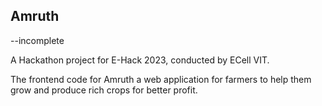 ## Amruth
--incomplete

A Hackathon project for E-Hack 2023, conducted by ECell VIT.

The frontend code for Amruth a web application for farmers to help them grow and produce rich crops for better profit.
